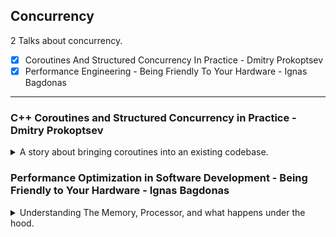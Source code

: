 <!--
// cSpell:ignore movabs dsll daddiu addi slli movk sethi sllx
-->

<link rel="stylesheet" type="text/css" href="../../markdown-style.css">

## Concurrency

<summary>
2 Talks about concurrency.
</summary>

- [x] Coroutines And Structured Concurrency In Practice - Dmitry Prokoptsev
- [x] Performance Engineering - Being Friendly To Your Hardware - Ignas Bagdonas

---

### C++ Coroutines and Structured Concurrency in Practice - Dmitry Prokoptsev

<details>
<summary>
A story about bringing coroutines into an existing codebase.
</summary>

[C++ Coroutines and Structured Concurrency in Practice](https://youtu.be/aPqMQ7SXSiw?si=SsDO3NjVTLBAIMwC), [slides](https://github.com/CppCon/CppCon2024/blob/main/Presentations/Coroutines_and_Structured_Concurrency_in_Practice.pdf), [event](https://cppcon2024.sched.com/event/1gZeP/coroutines-and-structured-concurrency-in-practice)

> C++20 coroutines present some exciting opportunities for organizing and simplifying concurrent logic, but they have proven challenging to integrate with production systems. Object lifetime and execution order issues can be difficult to manage, especially without guidance from well-established best practices. Practical use requires interoperability with existing event loops and with non-coroutine-aware components. While some experimental libraries have started to be released, the C++ "async ecosystem" is still young compared to many other languages.\
> We will describe our path through this thicket and introduce Corral, a new open-source concurrency framework for C++ that attempts to tame it. Corral is built around structured concurrency principles, so lifetimes and control flow are easier to reason about. It does not provide any opinionated I/O layer, so it can work with the one you're already using, or with a standard such as Boost.Asio. We have ported a number of our I/O-bound production processes to use this system, and have found the modernized versions to be substantially simpler with fewer weird bugs.\
> This talk is geared towards C++ developers who have some familiarity with coroutines but have found them challenging to work with. We will delve into the architectural design of our framework, offering insights that may be useful to others with similar needs. Special emphasis will be placed on practical aspects such as task cancellation, timeouts, and integration with legacy code. We will also share a few design patterns we've discovered after two years of production use.

replacing legacy code using callbacks with new coroutines. this might help in simplifying things, but can also create problems.

a typical async framework has classes to represent work (tasks), a way to detach those tasks to work alongside the rest of the program, and a way to explicitly suspend the current work until a task is complete, and then to handle the result or any errors.

with detached work, there is a problem with lifetime management,

in this example, pass the reference to a local buffer, which will be removed before the coroutine runs.

```cpp
// don’t do this
void bad(tcp::socket& s) {
    std::array<char> buf(1024);
    asio::co_spawn(
    ex,
    [&s, &buf]() -> asio::awaitable {
        co_await s.read_some(s,
            asio::buffer(buf),
            asio::use_awaitable);
    },
    asio::detached);
}
```

there is also the problem of handling errors in detached tasks, we lose the ability to handle them.

even if we decided to never use detached tasks and always join them, a task might be written in a way that never completes. we need to establish a rule that tasks can only run if there is someone waiting for them.

> A task can only run when it’s being
> awaited by another task.
>
> 1. That awaiting task is a caller
> 2. Once the caller resumes, the callee is done any resources it may have used can be freed
> 3. Any unhandled exception will get re-raised

this is how we write traditional code, and we want to keep those principals in the concurrent world. hence the term "structured concurrency".

we add some combiners - they can take several tasks and combine the results together. such as `allOf()`, `anyOf()`, using this allows us to add a way to handle signals and graceful shutdown. this forms a tree of suspended tasks, so we can propagate errors.

an example of a simple tcp echo server. the first example creates a recursive program, which isn't great.

```cpp
Task<void> serve(tcp::socket s) {
    std::array<char> buf(1024);
    try {
        for (;;) {
            size_t len = co_await s.async_read_some(
                asio::buffer(buf), use_awaitable);
            co_await async_write(s, asio::buffer(buf, len),
            asio::use_awaitable);
        }
    } catch (std::exception&) { /*connection closed or I/O error*/ }
}

Task<void> listen(asio::io_context& io_context, tcp::acceptor& acc) {
    tcp::socket s = co_await acc.async_accept(io_context,
    asio::use_awaitable);
    co_await anyOf(serve(std::move(s)), accept(acc));
}
```

we need a dynamic `allOf` combiner, which is actually a common concurrent concept, which is sometimes called a *nursery*.

> Properties of nurseries and combiners
>
> - Act as nodes in the task tree
> - Wait until all children complete
> - Propagate any exceptions from any children back to the parent
> - Cancel any children still running before completing
> - No task is ever left behind

we are missing Asynchronous destructors in C++. this causes us some problems.

> - <cpp>void await_suspend(std::coroutine_handle<> h)</cpp> - Initiate the asynchronous operation, and arrange h.resume() to be called when it completes
> - <cpp>auto await_resume()</cpp> - Fetch the result of the operation, or (re)throw an exception.
> - <cpp>bool await_ready() const noexcept</cpp> - Performance optimization

example of DNS resolution in a concurrent world.

#### Task Cancellation

in our design, we can always cancel, since we have the chain of parent-child tasks. our cancellations should be implicit (not written separately), fast (not using exceptions), and asynchronous themselves.

C++ has a <cpp>std::coroutine_handle\<void>::destroy()</cpp>, but it needs the awaitable object to co-operate with it. so we need to extended the coroutine interface with a new function `await_cancel`. we still need to know the awaitable and it's type. there are more and more stuff we need, including stuff about the coroutine frame.

#### Resource Management

RAII is even more important than ever, but the cleanup function might also be asynchronous, so we need a combiner that kicks off on cancellation.

#### Bridging into Legacy Code

legacy code probably has callbacks, and we would need our coroutines to interact with them, either call the callbacks or replace them. we might need to break our rules about structured concurrency.

</details>

### Performance Optimization in Software Development - Being Friendly to Your Hardware - Ignas Bagdonas

<details>
<summary>
Understanding The Memory, Processor, and what happens under the hood.
</summary>

[Performance Optimization in Software Development - Being Friendly to Your Hardware](https://youtu.be/kv6yqNjCjMM?si=0bMHaNXfGZFk7JVF), [slides](https://github.com/CppCon/CppCon2024/blob/main/Presentations/Performance_Engineering.pdf), [event](https://cppcon2024.sched.com/event/1gZee/performance-engineering-being-friendly-to-your-hardware)

C++ code runs on an abstract machine, but in actual, it runs on hardware - processor, memory and I/O, with some interconnect between them.

#### Memory

memory is a an array of capacitor, which we can address into. we read the charge of the capacitor, and refresh it many times, this is the terms on nano-seconds. there are tons of physics and stuff involved, this puts a cap on the performance we can get.

> DDR architecture – it is only a fraction of bus transaction that is in fact
>
> - Row addressing
> - Column addressing
> - Generation to generation capacitor array operates at mostly the same frequency, bus transfer speed in fact increases
> - Multiple memory modules (sockets)
> - Page size – CPU vs memory
> - Address mapping

in our timeline, we have a lot of time where we're not doing any work, so if we have more memory bands, we could increase throughput. since one memory band can only have one row open at the same time, we could add more bands on the same command (?bus?). so we combine the bands into band groups. however, the latency doesn't increase, and in many cases it actually decreases.

there are some marketing terms about memory, which might help in some cases, but aren't an outright improvement for all cases. different memory compositions result in different performance profile.\
if we really care about getting the last bit of performance, we need to write the code in a way that utilizes the specific memory configuration, and restrict our application to only run on those machines.

#### Processor Core

steps:

1. get next block of partial instruction
2. linear fetch
3. incoming branch
4. instruction alignment
5. instruction fusing

points of interest, each of these is an entire complex thing by itself.

- instruction fetch
- branch prediction
- instruction decoding
- instruction input
- scheduling
- execution

not all instructions are equal, especially with X86 and variable length instructions, but in the hardware we could decode them in parallel.

code density also matters

```cpp
uint64_t v = 0x123456789abcdef0;
```

for x86, it one instruction

```x86
movabs r10, 0x123456789abcdef0
# 49 ba f0 de bc 9a 78 56 34 12
```

for other architectures, the number of instructions might be larger.

```mips
# MIPS
li $2, 38141952
ori $2, $2, 0x8acf
dsll $2, $2, 17
daddiu $2, $2, 9903
dsll $2, $2, 18
ori $2, $2, 0xdef0
# 46 02 02 3c cf 8a 42 34 78 14 02 00 af 26 42 64 b8 14 02 00 f0 de 42 34

# RISC-V
li a5, 305418240
addi a5, a5, 1657
li a0, -1698897920
slli a5, a5, 32
addi a0, a0, -272
add a0, a5, a0
# 12 34 57 b7 67 97 87 93 9a bc e5 37 02 07 97 93 ef 05 05 13 00 a7 85 33

# ARM
mov x0, 0xdef0
movk x0, 0x9abc, lsl 16
movk x0, 0x5678, lsl 32
movk x0, 0x1234, lsl 48
# 00 de 9b d2 80 57 b3 f2 00 cf ca f2 80 46 e2 f2

# SPARC
sethi %hi(0x12345400), %g1
sethi %hi(0x9ABCDC00), %o0
or %g1, 0x278, %g1
or %o0, 0x2F0, %o0
sllx %g1, 32, %g1
add %g1, %o0, %o0
# 15 8d 04 03 37 af 26 11 78 62 10 82 f0 22 12 90 20 70 28 83 08 40 00 90
```

could we somehow identify those instructions and make a single operation out of them? yes. this is an implementation behavior, it is not specified in the ISA standard.

everything that happens before the execution is speculative, only the execution stage does the actual work for external observable behavior, everything else could be discarded and flushed in some occasions.

address spaces - translate logical (virtual) and physical addresses.

```cpp
uint32_t fn(uint32_t x, uint32_t y, size_t cond) {
    if (cond == 27)
        return (x << 4) + y;
    else
        return (x >> 1) - y;
}

uint32_t res = fn1(x, y, 42);
uint32_t res = fn1(x, y, 27);
```

in machine code, this becomes the following code, we have a branch miss-prediction, and we discard work, but at the next time we again have a branch-miss, so we do again the same flush. a smarter machine could do both branches in parallel, and only decide at the end what to return.

```mips
cmp rdx, 27
jne L_0F
mov eax, edi
shl eax, 4
add eax, esi
jmp L_15

L_0F:
    mov eax, edi
    shr eax, 1
    sub eax, esi
L_15:
    ret
    nop 10
```

#### Some examples

the <cpp>memcpy</cpp> example, we could implement it in many ways, getting different machine code, which would internally be handled differently.

> - Problem space
> - Performance requirements
> - Scalar, various vectors, specialty instructions, on-core and offcore accelerators
> - Data layout: both software and hardware characteristics
>   - alignment (source and destination)
>   - size
>   - direction
>   - linearity

an example of hashing, how it could be performed at machine level.

measuring performance is hard, and micro-benchmarking isn't always a good indication for actual real-world performance.

</details>
